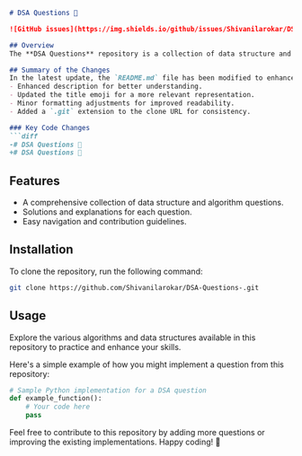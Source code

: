 ```markdown
# DSA Questions 📖

![GitHub issues](https://img.shields.io/github/issues/Shivanilarokar/DSA-Questions-)

## Overview
The **DSA Questions** repository is a collection of data structure and algorithm questions designed to help developers enhance their problem-solving skills and improve their understanding of essential data structures and algorithms.

## Summary of the Changes
In the latest update, the `README.md` file has been modified to enhance clarity and improve the overall presentation. Key changes include:
- Enhanced description for better understanding.
- Updated the title emoji for a more relevant representation.
- Minor formatting adjustments for improved readability.
- Added a `.git` extension to the clone URL for consistency.

### Key Code Changes
```diff
-# DSA Questions 🤖
+# DSA Questions 📖
```

## Features
- A comprehensive collection of data structure and algorithm questions.
- Solutions and explanations for each question.
- Easy navigation and contribution guidelines.

## Installation
To clone the repository, run the following command:
```bash
git clone https://github.com/Shivanilarokar/DSA-Questions-.git
```

## Usage
Explore the various algorithms and data structures available in this repository to practice and enhance your skills.

Here's a simple example of how you might implement a question from this repository:

```python
# Sample Python implementation for a DSA question
def example_function():
    # Your code here
    pass
```

Feel free to contribute to this repository by adding more questions or improving the existing implementations. Happy coding! 🚀
```